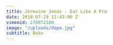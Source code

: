 ```yaml
---
title: Jermaine Jenas - Eat Like A Pro
date: 2018-07-19 11:43:00 Z
vimeoid: 270072100
image: "/uploads/dope.jpg"
subtitle: Beko
---
```


